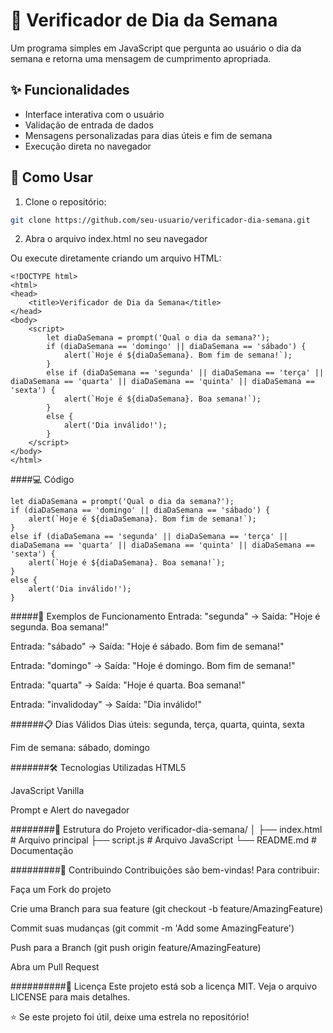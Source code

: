 # 📅 Verificador de Dia da Semana

Um programa simples em JavaScript que pergunta ao usuário o dia da semana e retorna uma mensagem de cumprimento apropriada.

## ✨ Funcionalidades

- Interface interativa com o usuário
- Validação de entrada de dados
- Mensagens personalizadas para dias úteis e fim de semana
- Execução direta no navegador

## 🚀 Como Usar

1. Clone o repositório:
```bash
git clone https://github.com/seu-usuario/verificador-dia-semana.git
```
2.  Abra o arquivo index.html no seu navegador

Ou execute diretamente criando um arquivo HTML:
```
<!DOCTYPE html>
<html>
<head>
    <title>Verificador de Dia da Semana</title>
</head>
<body>
    <script>
        let diaDaSemana = prompt('Qual o dia da semana?');
        if (diaDaSemana == 'domingo' || diaDaSemana == 'sábado') {
            alert(`Hoje é ${diaDaSemana}. Bom fim de semana!`);
        }
        else if (diaDaSemana == 'segunda' || diaDaSemana == 'terça' || diaDaSemana == 'quarta' || diaDaSemana == 'quinta' || diaDaSemana == 'sexta') {
            alert(`Hoje é ${diaDaSemana}. Boa semana!`);
        }
        else {
            alert('Dia inválido!');
        }
    </script>
</body>
</html>
```
####💻 Código
```
let diaDaSemana = prompt('Qual o dia da semana?');
if (diaDaSemana == 'domingo' || diaDaSemana == 'sábado') {
    alert(`Hoje é ${diaDaSemana}. Bom fim de semana!`);
}
else if (diaDaSemana == 'segunda' || diaDaSemana == 'terça' || diaDaSemana == 'quarta' || diaDaSemana == 'quinta' || diaDaSemana == 'sexta') {
    alert(`Hoje é ${diaDaSemana}. Boa semana!`);
}
else {
    alert('Dia inválido!');
}
```
#####🎯 Exemplos de Funcionamento
Entrada: "segunda" → Saída: "Hoje é segunda. Boa semana!"

Entrada: "sábado" → Saída: "Hoje é sábado. Bom fim de semana!"

Entrada: "domingo" → Saída: "Hoje é domingo. Bom fim de semana!"

Entrada: "quarta" → Saída: "Hoje é quarta. Boa semana!"

Entrada: "invalidoday" → Saída: "Dia inválido!"

######📋 Dias Válidos
Dias úteis: segunda, terça, quarta, quinta, sexta

Fim de semana: sábado, domingo

#######🛠️ Tecnologias Utilizadas
HTML5

JavaScript Vanilla

Prompt e Alert do navegador

########📁 Estrutura do Projeto
verificador-dia-semana/
│
├── index.html          # Arquivo principal
├── script.js           # Arquivo JavaScript 
└── README.md           # Documentação

#########🤝 Contribuindo
Contribuições são bem-vindas! Para contribuir:

Faça um Fork do projeto

Crie uma Branch para sua feature (git checkout -b feature/AmazingFeature)

Commit suas mudanças (git commit -m 'Add some AmazingFeature')

Push para a Branch (git push origin feature/AmazingFeature)

Abra um Pull Request

##########📄 Licença
Este projeto está sob a licença MIT. Veja o arquivo LICENSE para mais detalhes.

⭐ Se este projeto foi útil, deixe uma estrela no repositório!
